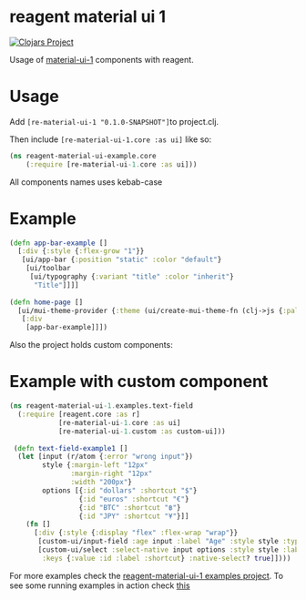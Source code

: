 # reagent material ui 1
[![Clojars Project](https://img.shields.io/clojars/v/re-material-ui-1.svg)](https://clojars.org/re-material-ui-1)

Usage of [material-ui-1](https://material-ui.com/) components with reagent.

# Usage
 Add `[re-material-ui-1 "0.1.0-SNAPSHOT"]`to project.clj.

Then include `[re-material-ui-1.core :as ui]` like so:
```clojure
(ns reagent-material-ui-example.core
    (:require [re-material-ui-1.core :as ui]))
````
All components names uses kebab-case

# Example 

```clojure
(defn app-bar-example []
  [:div {:style {:flex-grow "1"}}
   [ui/app-bar {:position "static" :color "default"}
    [ui/toolbar
     [ui/typography {:variant "title" :color "inherit"}
      "Title"]]]]
      
(defn home-page []
  [ui/mui-theme-provider {:theme (ui/create-mui-theme-fn (clj->js {:palette {:type "light"}}))}
   [:div
    [app-bar-example]]])
 ```
Also the project holds custom components:

# Example with custom component
```clojure
(ns reagent-material-ui-1.examples.text-field
  (:require [reagent.core :as r]
            [re-material-ui-1.core :as ui]
            [re-material-ui-1.custom :as custom-ui]))
            
 (defn text-field-example1 []
  (let [input (r/atom {:error "wrong input"})
        style {:margin-left "12px"
               :margin-right "12px"
               :width "200px"}
        options [{:id "dollars" :shortcut "$"}
                 {:id "euros" :shortcut "€"}
                 {:id "BTC" :shortcut "฿"}
                 {:id "JPY" :shortcut "¥"}]]
    (fn []
      [:div {:style {:display "flex" :flex-wrap "wrap"}}
       [custom-ui/input-field :age input :label "Age" :style style :type "number" :end-adornment "years"]
       [custom-ui/select :select-native input options :style style :label "Native Select"
        :keys {:value :id :label :shortcut} :native-select? true]])))
```
 
 For more examples check the [reagent-material-ui-1 examples project](https://github.com/m-arch/reagent-material-ui-1).
 To see some running examples in action check [this](http://109.74.201.239:3000/) 
